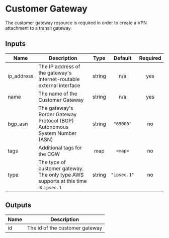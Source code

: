# Customer Gateway

The customer gateway resource is required in order to create a VPN attachment to a transit gateway.

## Inputs

| Name | Description | Type | Default | Required |
|------|-------------|:----:|:-----:|:-----:|
| ip\_address | The IP address of the gateway's Internet-routable external interface | string | n/a | yes |
| name | The name of the Customer Gateway | string | n/a | yes |
| bgp\_asn | The gateway's Border Gateway Protocol (BGP) Autonomous System Number (ASN) | string | `"65000"` | no |
| tags | Additional tags for the CGW | map | `<map>` | no |
| type | The type of customer gateway. The only type AWS supports at this time is `ipsec.1` | string | `"ipsec.1"` | no |

## Outputs

| Name | Description |
|------|-------------|
| id | The id of the customer gateway |


